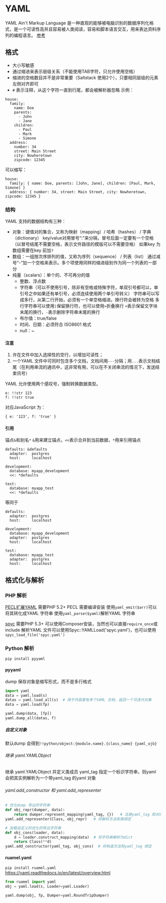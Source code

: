 # YAML
YAML Ain't Markup Language
是一种直观的能够被电脑识别的数据序列化格式，是一个可读性高并且容易被人类阅读，容易和脚本语言交互，用来表达资料序列的编程语言。
[参考](http://www.ruanyifeng.com/blog/2016/07/yaml.html?f=tt)

## 格式
+ 大小写敏感
+ 通过缩进来表示层级关系（不能使用TAB字符，只允许使用空格）
+ 缩进的空格数目并不是非常重要（Saltstack 使用2个），只要相同层级的元素左侧对齐即可
+ `#` 表示注释，从这个字符一直到行尾，都会被解析器忽略
示例：
```
house:
  family:
    name: Doe
    parents:
      - John
      - Jane
    children:
      - Paul
      - Mark
      - Simone
  address:
    number: 34
    street: Main Street
    city: Nowheretown
    zipcode: 12345
```
可以缩写：
```
house:
  family: { name: Doe, parents: [John, Jane], children: [Paul, Mark, Simone] }
  address: { number: 34, street: Main Street, city: Nowheretown, zipcode: 12345 }
```

### 结构
YAML 支持的数据结构有三种：
+ 对象：键值对的集合，又称为映射（mapping）/ 哈希（hashes） / 字典（dictionary）
key/value对用冒号“:”来分隔，冒号后面一定要有一个空格（以冒号结尾不需要空格，表示文件路径的模版可以不需要空格）
如果key 为数组需要在key 前加`?`
+ 数组：一组按次序排列的值，又称为序列（sequence） / 列表（list）
通过减号“-”加一个空格来表示。多个项使用同样的缩进级别作为同一个列表的一部分
+ 纯量（scalars）：单个的、不可再分的值
	- 整数、浮点数
	- 字符串（可以不使用引号，除非有空格或特殊字符，单双引号都可以，单引号之中如果还有单引号，必须连续使用两个单引号转义）
	字符串可以写成多行，从第二行开始，必须有一个单空格缩进。换行符会被转为空格
	多行字符串可以使用`|`保留换行符，也可以使用`>`折叠换行
	`+`表示保留文字块末尾的换行，`-`表示删除字符串末尾的换行
	- 布尔值：true/false
	- 时间、日期：必须符合 ISO8601 格式
	- null：~

#### 注意
1. 许在文件中加入选择性的空行，以增加可读性；
1. 一个YAML 文件中可同时包含多个文档，文档间用`---`分隔；用`...`表示文档结尾（在利用串流的通讯中，这非常有用，可以在不关闭串流的情况下，发送结束讯号）

YAML 允许使用两个感叹号，强制转换数据类型。
```
e: !!str 123
f: !!str true
```
对应JavaScript 为：
```
{ e: '123', f: 'true' }
```

#### 引用
锚点`&`和别名`*`
`&`用来建立锚点，`<<`表示合并到当前数据，`*`用来引用锚点
```
defaults: &defaults
  adapter:  postgres
  host:     localhost

development:
  database: myapp_development
  <<: *defaults

test:
  database: myapp_test
  <<: *defaults
```
等同于
```
defaults:
  adapter:  postgres
  host:     localhost

development:
  database: myapp_development
  adapter:  postgres
  host:     localhost

test:
  database: myapp_test
  adapter:  postgres
  host:     localhost
```

## 格式化与解析
### PHP 解析
[PECL扩展YAML](http://pecl.php.net/package/yaml)
需要PHP 5.2+
PECL 需要编译安装
使用`yaml_emit($arr)`可以将其转化成YAML 字符串
使用`yaml_parse($yaml)`解析YAML 字符串

[spyc](https://github.com/mustangostang/spyc)
需要PHP 5.3+
可以使用Composer安装，当然也可以直接`require_once`或include
解析YAML 文件可以使用Spyc::YAMLLoad('spyc.yaml')，也可以使用`spyc_load_file('spyc.yaml')`

### Python 解析
`pip install pyyaml`

#### pyyaml
dump 保存对象是缩写形式，而不是多行格式

```py
import yaml
data = yaml.load(s)
datas = yaml.load_all(s)  # 用于内容里有多个YAML 文档，返回一个可迭代对象
data = yaml.load(fp)

yaml.dump(data, [fp])
yaml.dump_all(datas, f)
```

##### 自定义对象
默认dump 会得到`!!python/object:{module.name}.{class_name} {yaml_ojb}`

###### 继承 yaml.YAMLObject
继承 yaml.YAMLObject 并定义类成员 yaml_tag 指定一个标识字符串，则yaml 会把其实例解析为一个带yaml_tag 的yaml 对象

###### yaml.add_constructor 和 yaml.add_representer 
```py
# 优化dump 导出的字符串
def obj_repr(dumper, data):
    return dumper.represent_mapping(yaml_tag, {})   # 注册yaml_tag 和对应的解析结果
yaml.add_representer(Class, obj_repr)   # 将解析方法和类绑定

# 加载自定义的优化的导出字符串
def obj_cons(loader, data):
    d = loader.construct_mapping(data)  # 将字符串解析为dict
    return Class(**d)
yaml.add_constructor(yaml_tag, obj_cons)  # 将构造方法和yaml_tag 绑定
```

#### ruamel.yaml
`pip install ruamel.yaml`
<https://yaml.readthedocs.io/en/latest/overview.html>

```py
from ruamel import yaml
obj = yaml.load(s, Loader=yaml.Loader)

yaml.dump(obj, fp, Dumper=yaml.RoundTripDumper)
```

